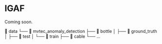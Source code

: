 # IGAF
Coming soon.



📁 data
 └── 📁 mvtec_anomaly_detection
     ├── 📁 bottle
     │   ├── 📁 ground_truth
     │   ├── 📁 test
     │   └── 📁 train
     ├── 📁 cable
     └── ...








































